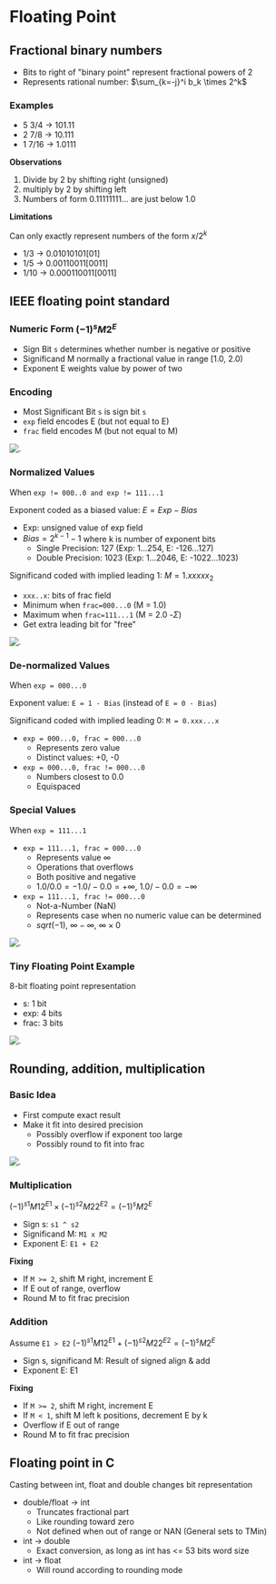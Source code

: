# Floating Point

## Fractional binary numbers

- Bits to right of "binary point" represent fractional powers of 2
- Represents rational number: $\sum_{k=-j}^i b_k \times 2^k$

### Examples

- 5 3/4 -> 101.11
- 2 7/8 -> 10.111
- 1 7/16 -> 1.0111

**Observations**

1. Divide by 2 by shifting right (unsigned)
2. multiply by 2 by shifting left
3. Numbers of form 0.11111111... are just below 1.0

**Limitations**

Can only exactly represent numbers of the form $x/2^k$

- 1/3 -> 0.01010101[01]
- 1/5 -> 0.00110011[0011]
- 1/10 -> 0.000110011[0011]

## IEEE floating point standard

### Numeric Form $(-1)^s M 2^E$

- Sign Bit `s` determines whether number is negative or positive
- Significand M normally a fractional value in range [1.0, 2.0)
- Exponent E weights value by power of two

### Encoding

- Most Significant Bit `s` is sign bit `s`
- `exp` field encodes E (but not equal to E)
- `frac` field encodes M (but not equal to M)

![.](resources/float-precision.svg)

### Normalized Values

When `exp != 000..0 and exp != 111...1`

Exponent coded as a biased value: $E = Exp - Bias$

- Exp: unsigned value of exp field
- $Bias = 2^{k-1} - 1$ where k is number of exponent bits
  - Single Precision: 127 (Exp: 1...254, E: -126...127)
  - Double Precision: 1023 (Exp: 1...2046, E: -1022...1023)

Significand coded with implied leading 1: $M = 1.xxxxx_2$

- `xxx..x`: bits of frac field
- Minimum when `frac=000...0` (M = 1.0)
- Maximum when `frac=111...1` (M = 2.0 -$\Sigma$)
- Get extra leading bit for "free"

![.](resources/normalized-encoding-sample.png)

### De-normalized Values

When `exp = 000...0`

Exponent value: `E = 1 - Bias` (instead of `E = 0 - Bias`)

Significand coded with implied leading 0: `M = 0.xxx...x`

- `exp = 000...0, frac = 000...0`
  - Represents zero value
  - Distinct values: +0, -0
- `exp = 000...0, frac != 000...0`
  - Numbers closest to 0.0
  - Equispaced

### Special Values

When `exp = 111...1`

- `exp = 111...1, frac = 000...0`
  - Represents value $\infty$
  - Operations that overflows
  - Both positive and negative
  - $1.0/0.0=-1.0/-0.0=+\infty$, $1.0/-0.0=-\infty$
- `exp = 111...1, frac != 000...0`
  - Not-a-Number (NaN)
  - Represents case when no numeric value can be determined
  - $sqrt(-1)$, $\infty - \infty$, $\infty \times 0$

![.](resources/float-point-encoding.png)

### Tiny Floating Point Example

8-bit floating point representation

- s: 1 bit
- exp: 4 bits
- frac: 3 bits

![.](resources/tiny-float-point-sample.png)

## Rounding, addition, multiplication

### Basic Idea

- First compute exact result
- Make it fit into desired precision
  - Possibly overflow if exponent too large
  - Possibly round to fit into frac

![.](resources/float-point-round.png)

### Multiplication

$(-1)^{s1}{M1}2^{E1} \times (-1)^{s2}{M2}2^{E2} = (-1)^sM2^E$

- Sign s: `s1 ^ s2`
- Significand M: `M1 x M2`
- Exponent E: `E1 + E2`

**Fixing**

- If `M >= 2`, shift M right, increment E
- If E out of range, overflow
- Round M to fit frac precision

### Addition

Assume `E1 > E2` $(-1)^{s1}{M1}2^{E1} + (-1)^{s2}{M2}2^{E2} = (-1)^sM2^E$

- Sign s, significand M: Result of signed align & add
- Exponent E: E1

**Fixing**

- If `M >= 2`, shift M right, increment E
- If `M < 1`, shift M left k positions, decrement E by k
- Overflow if E out of range
- Round M to fit frac precision

## Floating point in C

Casting between int, float and double changes bit representation

- double/float -> int
  - Truncates fractional part
  - Like rounding toward zero
  - Not defined when out of range or NAN (General sets to TMin)
- int -> double
  - Exact conversion, as long as int has <= 53 bits word size
- int -> float
  - Will round according to rounding mode
